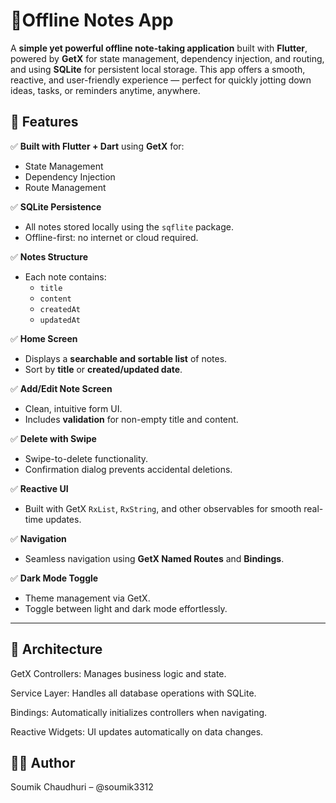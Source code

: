 # 📝Offline Notes App

A **simple yet powerful offline note-taking application** built with **Flutter**, powered by **GetX** for state management, dependency injection, and routing, and using **SQLite** for persistent local storage. This app offers a smooth, reactive, and user-friendly experience — perfect for quickly jotting down ideas, tasks, or reminders anytime, anywhere.


## 📌 Features

✅ **Built with Flutter + Dart** using **GetX** for:
- State Management  
- Dependency Injection  
- Route Management  

✅ **SQLite Persistence**
- All notes stored locally using the `sqflite` package.
- Offline-first: no internet or cloud required.

✅ **Notes Structure**
- Each note contains:
  - `title`
  - `content`
  - `createdAt`
  - `updatedAt`

✅ **Home Screen**
- Displays a **searchable and sortable list** of notes.
- Sort by **title** or **created/updated date**.

✅ **Add/Edit Note Screen**
- Clean, intuitive form UI.
- Includes **validation** for non-empty title and content.

✅ **Delete with Swipe**
- Swipe-to-delete functionality.
- Confirmation dialog prevents accidental deletions.

✅ **Reactive UI**
- Built with GetX `RxList`, `RxString`, and other observables for smooth real-time updates.

✅ **Navigation**
- Seamless navigation using **GetX Named Routes** and **Bindings**.

✅ **Dark Mode Toggle**
- Theme management via GetX.
- Toggle between light and dark mode effortlessly.

---

## 🧠 Architecture
GetX Controllers: Manages business logic and state.

Service Layer: Handles all database operations with SQLite.

Bindings: Automatically initializes controllers when navigating.

Reactive Widgets: UI updates automatically on data changes.

## 🧑‍💻 Author
Soumik Chaudhuri – @soumik3312



